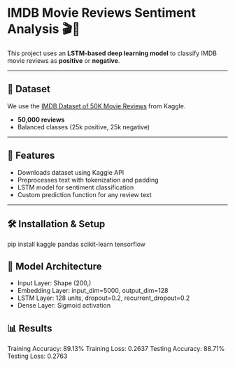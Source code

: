 # IMDB Movie Reviews Sentiment Analysis 🎬📝

This project uses an **LSTM-based deep learning model** to classify IMDB movie reviews as **positive** or **negative**.

---

## 📌 Dataset  
We use the [IMDB Dataset of 50K Movie Reviews](https://www.kaggle.com/datasets/lakshmi25npathi/imdb-dataset-of-50k-movie-reviews) from Kaggle.  
- **50,000 reviews**  
- Balanced classes (25k positive, 25k negative)  

---

## 🚀 Features  
- Downloads dataset using Kaggle API  
- Preprocesses text with tokenization and padding  
- LSTM model for sentiment classification  
- Custom prediction function for any review text  

---

## 🛠️ Installation & Setup  

pip install kaggle pandas scikit-learn tensorflow


## 🧠 Model Architecture
- Input Layer: Shape (200,)
- Embedding Layer: input_dim=5000, output_dim=128
- LSTM Layer: 128 units, dropout=0.2, recurrent_dropout=0.2
- Dense Layer: Sigmoid activation
## 📊 Results
Training Accuracy: 89.13%
Training Loss: 0.2637
Testing Accuracy: 88.71%
Testing Loss: 0.2763

